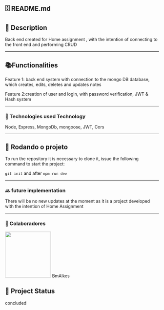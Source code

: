 <h2>🗄️ README.md</h2>

<h2>📝 Description</h2>
<p>Back end created for Home assignment , with the intention of connecting to the front end and performing CRUD</p>

<hr/>

<h2>📚Functionalities</h2>
<p>Feature 1: back end system with connection to the mongo DB database, which creates, edits, deletes and updates notes</p>
  <p>Feature 2:creation of user and login, with password verification, JWT & Hash system </p>
  <hr/>
<h3>🔧
Technologies used
Technology</h3>

<p>Node, Express, MongoDb, mongoose, JWT, Cors </p>

<hr/>
<h2>🚀 Rodando o projeto</h2>
<p>To run the repository it is necessary to clone it, issue the following command to start the project: </p>

`git init`
and after
`npm run dev`

<hr/>
  
<h3>🔜 future implementation</h3>
There will be no new updates at the moment as it is a project developed with the intention of Home Assignment
  <hr/>
<h3>  
🤝 Colaboradores</h3>
  
<img src="https://www.github.com/BmAlkes.png" width="150px"/>
BmAlkes
<h2>🎯 Project Status</h2>
<p>concluded</p>
